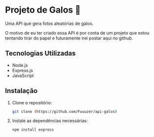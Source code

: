 # Projeto de Galos 🐔

Uma API que gera fotos aleatórias de galos.

O motivo de eu ter criado essa API é por conta de um projeto que estou tentando tirar do papel e futuramente irei postar aqui no github.

## Tecnologias Utilizadas
- Node.js
- Express.js
- JavaScript

## Instalação
1. Clone o repositório:
   ```bash
   git clone (https://github.com/Fuuuzer/api-galos)

2. Instale as dependências necessárias:
   ```bash
   npm install express
